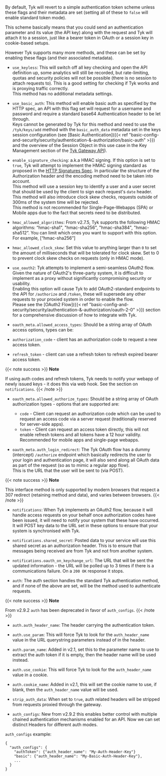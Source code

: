 ---
---

By default, Tyk will revert to a simple authentication token scheme unless these flags and their metadata are set (setting all of these to `false` will enable standard token mode).

This scheme basically means that you could send an authentication parameter and its value (the API key) along with the request and Tyk will attach it to a session, just like a bearer token in OAuth or a session key in cookie-based setups.

However Tyk supports many more methods, and these can be set by enabling these flags (and their associated metadata).

- `use_keyless`: This will switch off all key checking and open the API definition up, some analytics will still be recorded, but rate-limiting, quotas and security policies will not be possible (there is no session to attach requests to). This is a good setting for checking if Tyk works and is proxying traffic correctly.  
  This method has no additional metadata settings.

- `use_basic_auth`: This method will enable basic auth as specified by the HTTP spec, an API with this flag set will request for a username and password and require a standard base64 Authentication header to be let through.  
  Keys cannot be generated by Tyk for this method and need to use the `/tyk/keys/add` method with the `basic_auth_data` metadata set in the keys session configuration (see [Basic Authentication]({{< ref "basic-config-and-security/security/authentication-&-authorization/basic-auth" >}}) and the overview of the Session Object in this use case in the Key Management section of the [Tyk Gateway API](https://tyk.io/docs/tyk-gateway-api/)).

- `enable_signature_checking`: a.k.a HMAC signing. If this option is set to `true`, Tyk will attempt to implement the HMAC signing standard as proposed in the [HTTP Signatures Spec](https://web-payments.org/specs/ED/http-signatures/2014-02-01/#page-3). In particular the structure of the Authorization header and the encoding method need to be taken into account.  
  This method will use a session key to identify a user and a user secret that should be used by the client to sign each request's `date` header.  
  This method will also introduce clock skew checks, requests outside of 300ms of the system time will be rejected.  
  This method is not recommended for Single-Page-Webapps (SPA) or Mobile apps due to the fact that secrets need to be distributed.

- `hmac_allowed_algorithms`: From v2.7.5, Tyk supports the following HMAC algorithms: “hmac-sha1", "hmac-sha256", "hmac-sha384", "hmac-sha512”. You can limit which ones you want to support with this option. For example, [“hmac-sha256”]

- `hmac_allowed_clock_skew`: Set this value to anything larger than `0` to set the amount of milliseconds that will be tolerated for clock skew. Set to 0 to prevent clock skew checks on requests (only in HMAC mode).

- `use_oauth2`: Tyk attempts to implement a semi-seamless OAuth2 flow. Given the nature of OAuth2's three-party system, it is difficult to implement as a proxy without significantly compromising security or usability.  
  Enabling this option will cause Tyk to add OAuth2-standard endpoints to the API for `/authorize` and `/token`, these will supersede any other requests to your proxied system in order to enable the flow.  
  Please see the [OAuth2 Flow]({{< ref "basic-config-and-security/security/authentication-&-authorization/oauth-2-0" >}}) section for a comprehensive discussion of how to integrate with Tyk.

- `oauth_meta.allowed_access_types`: Should be a string array of OAuth access options, types can be:
- `authorization_code` - client has an authorization code to request a new access token.
- `refresh_token` - client can use a refresh token to refresh expired bearer access token.

{{< note success >}}
**Note**  

If using auth codes and refresh tokens, Tyk needs to notify your webapp of newly issued keys - it does this via web hook. See the section on `notifications`.
{{< /note >}}


- `oauth_meta.allowed_authorize_types`: Should be a string array of OAuth authorization types - options that are supported are:

  - `code` - Client can request an authorization code which can be used to request an access code via a server request (traditionally reserved for server-side apps).
  - `token` - Client can request an access token directly, this will not enable refresh tokens and all tokens have a 12 hour validity. Recommended for mobile apps and single-page webapps.

- `oauth_meta.auth_login_redirect`: The Tyk OAuth flow has a dummy (intercept) `/authorize` endpoint which basically redirects the user to your login and authentication page, it will also send along all OAuth data as part of the request (so as to mimic a regular app flow).  
  This is the URL that the user will be sent to (via POST).

{{< note success >}}
**Note**  

This interface method is only supported by modern browsers that respect a 307 redirect (retaining method and data), and varies between browsers.
{{< /note >}}


- `notifications`: When Tyk implements an OAuth2 flow, because it will handle access requests on your behalf once authorization codes have been issued, it will need to notify your system that these have occurred.  
  It will POST key data to the URL set in these options to ensure that your system is synchronised with Tyk.

- `notifications.shared_secret`: Posted data to your service will use this shared secret as an authorization header. This is to ensure that messages being received are from Tyk and not from another system.

- `notifications.oauth_on_keychange_url`: The URL that will be sent the updated information - the URL will be polled up to 3 times if there is a communications failure. On a `200 OK` response it stops.

- `auth`: The auth section handles the standard Tyk authentication method, and if none of the above are set, will be the method used to authenticate requests.

{{< note success >}}
**Note**  

From v2.9.2 `auth` has been deprecated in favor of `auth_configs`.
{{< /note >}}


- `auth.auth_header_name`: The header carrying the authentication token.

- `auth.use_param`: This will force Tyk to look for the `auth_header_name` value in the URL querystring parameters instead of in the header.

- `auth.param_name`: Added in v2.1, set this to the parameter name to use to extract the auth token if it is empty, then the header name will be used instead.

- `auth.use_cookie`: This will force Tyk to look for the `auth_header_name` value in a cookie.

- `auth.cookie_name`: Added in v2.1, this will set the cookie name to use, if blank, then the `auth_header_name` value will be used.

- `strip_auth_data`: When set to `true`, auth related headers will be stripped from requests proxied through the gateway.

- `auth_configs`: New from v2.9.2 this enables better control with multiple chained authentication mechanisms enabled for an API. Now we can set distinct Headers for different auth modes.

`auth_configs` example:

```
{
  "auth_configs": {
    "authToken": {"auth_header_name": "My-Auth-Header-Key"}
    "basic": {"auth_header_name": "My-Basic-Auth-Header-Key"},
    ...
  }
}
```
